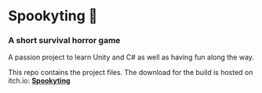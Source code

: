 # Spookyting 🎃

### A short survival horror game

A passion project to learn Unity and C# as well as having fun along the way.

This repo contains the project files. The download for the build is hosted on itch.io: **[Spookyting](https://gsozz.itch.io/spookyting)**